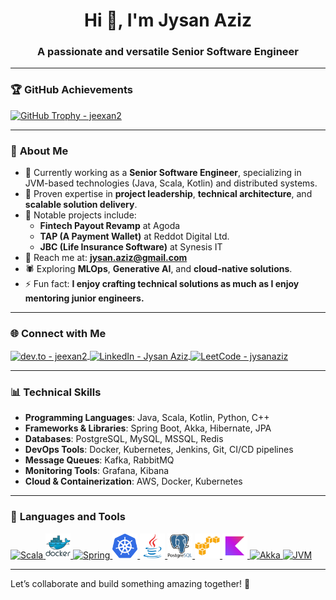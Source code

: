 <h1 align="center">Hi 👋, I'm Jysan Aziz</h1>
<h3 align="center">A passionate and versatile Senior Software Engineer</h3>


---

### 🏆 **GitHub Achievements**
<p align="left">
  <a href="https://github.com/ryo-ma/github-profile-trophy">
    <img src="https://github-profile-trophy.vercel.app/?username=jeexan2&theme=onedark&margin-w=15" alt="GitHub Trophy - jeexan2" />
  </a>
</p>

---

### 🌟 **About Me**
- 🔹 Currently working as a **Senior Software Engineer**, specializing in JVM-based technologies (Java, Scala, Kotlin) and distributed systems.
- 🔹 Proven expertise in **project leadership**, **technical architecture**, and **scalable solution delivery**.
- 🔹 Notable projects include:
  - **Fintech Payout Revamp** at Agoda
  - **TAP (A Payment Wallet)** at Reddot Digital Ltd.
  - **JBC (Life Insurance Software)** at Synesis IT
- 📧 Reach me at: **[jysan.aziz@gmail.com](mailto:jysan.aziz@gmail.com)**
- 🕷 Exploring **MLOps**, **Generative AI**, and **cloud-native solutions**.
- ⚡ Fun fact: **I enjoy crafting technical solutions as much as I enjoy mentoring junior engineers.**

---

### 🌐 **Connect with Me**
<p align="left">
  <a href="https://dev.to/jeexan2" target="_blank">
    <img align="center" src="https://cdn.jsdelivr.net/npm/simple-icons@3.0.1/icons/dev-dot-to.svg" alt="dev.to - jeexan2" height="30" width="40" />
  </a>
  <a href="https://www.linkedin.com/in/jysan-aziz/" target="_blank">
    <img align="center" src="https://raw.githubusercontent.com/rahuldkjain/github-profile-readme-generator/master/src/images/icons/Social/linked-in-alt.svg" alt="LinkedIn - Jysan Aziz" height="30" width="40" />
  </a>
  <a href="https://www.leetcode.com/jysanaziz" target="_blank">
    <img align="center" src="https://raw.githubusercontent.com/rahuldkjain/github-profile-readme-generator/master/src/images/icons/Social/leet-code.svg" alt="LeetCode - jysanaziz" height="30" width="40" />
  </a>
</p>

---

### 📊 **Technical Skills**
- **Programming Languages**: Java, Scala, Kotlin, Python, C++
- **Frameworks & Libraries**: Spring Boot, Akka, Hibernate, JPA
- **Databases**: PostgreSQL, MySQL, MSSQL, Redis
- **DevOps Tools**: Docker, Kubernetes, Jenkins, Git, CI/CD pipelines
- **Message Queues**: Kafka, RabbitMQ
- **Monitoring Tools**: Grafana, Kibana
- **Cloud & Containerization**: AWS, Docker, Kubernetes

---

### 🔧 **Languages and Tools**
<p align="left">
  <a href="https://www.scala-lang.org/" target="_blank">
    <img src="https://logowik.com/content/uploads/images/scala3486.jpg" alt="Scala" width="40" height="40" />
  </a>
  <a href="https://www.docker.com/" target="_blank">
    <img src="https://raw.githubusercontent.com/devicons/devicon/master/icons/docker/docker-original-wordmark.svg" alt="Docker" width="40" height="40" />
  </a>
  <a href="https://spring.io/" target="_blank">
    <img src="https://www.vectorlogo.zone/logos/springio/springio-icon.svg" alt="Spring" width="40" height="40" />
  </a>
  <a href="https://kubernetes.io/" target="_blank">
    <img src="https://raw.githubusercontent.com/devicons/devicon/master/icons/kubernetes/kubernetes-plain.svg" alt="Kubernetes" width="40" height="40" />
  </a>
  <a href="https://www.java.com" target="_blank">
    <img src="https://raw.githubusercontent.com/devicons/devicon/master/icons/java/java-original.svg" alt="Java" width="40" height="40" />
  </a>
  <a href="https://www.postgresql.org" target="_blank">
    <img src="https://raw.githubusercontent.com/devicons/devicon/master/icons/postgresql/postgresql-original-wordmark.svg" alt="PostgreSQL" width="40" height="40" />
  </a>
  <a href="https://aws.amazon.com/" target="_blank">
    <img src="https://raw.githubusercontent.com/devicons/devicon/master/icons/amazonwebservices/amazonwebservices-original.svg" alt="AWS" width="40" height="40" />
  </a>
  <a href="https://kotlinlang.org/" target="_blank">
    <img src="https://raw.githubusercontent.com/devicons/devicon/master/icons/kotlin/kotlin-original.svg" alt="Kotlin" width="40" height="40" />
  </a>
  <a href="https://akka.io/" target="_blank">
    <img src="https://upload.wikimedia.org/wikipedia/commons/8/88/Akka_logo.svg" alt="Akka" width="40" height="40" />
  </a>
  <a href="https://www.oracle.com/java/technologies/javase-jdk11-downloads.html" target="_blank">
    <img src="https://www.vectorlogo.zone/logos/java/java-icon.svg" alt="JVM" width="40" height="40" />
  </a>
</p>


---
Let’s collaborate and build something amazing together! 🚀

